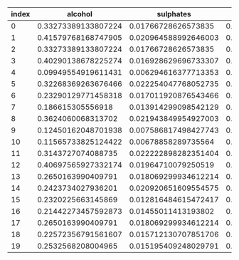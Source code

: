 |index|alcohol|sulphates|volatile acidity|total sulfur dioxide|chlorides|density|
|:-----|-------|---------|----------------|--------------------|---------|-------|
| 0 | 0.33273389133807224 | 0.01766728626573835 | 0.016489467181355792 | 0.9422552675060453 | 0.0015606102868068875 | 0.029269393156448727 |
| 1 | 0.41579768168747905 | 0.020964588992646003 | 0.0122293435790435 | 0.9084655230146601 | 0.0023759867524998806 | 0.03475579445164163 |
| 2 | 0.33273389133807224 | 0.01766728626573835 | 0.016489467181355792 | 0.9422552675060453 | 0.0015606102868068875 | 0.029269393156448727 |
| 3 | 0.40290138678225274 | 0.016928629696733307 | 0.02420794046632863 | 0.9141460036235987 | 0.0017944347478537307 | 0.0336412500785363 |
| 4 | 0.09949554919611431 | 0.006294616377713353 | 0.004670199247980875 | 0.994955491961143 | 0.0007512929225012713 | 0.010109763059031295 |
| 5 | 0.32268369263676466 | 0.022254047768052735 | 0.008901619107221094 | 0.9457970301422413 | 0.001696871142314021 | 0.027674021101961977 |
| 6 | 0.23290129771458318 | 0.017011920876543466 | 0.00789839183553804 | 0.9721097643739124 | 0.0013366509260141297 | 0.020149810186795424 |
| 7 | 0.186615305556918 | 0.013914299098542129 | 0.005074626730056542 | 0.9821858187206209 | 0.0010640346369473394 | 0.016286605246025338 |
| 8 | 0.3624060068313702 | 0.021943849954927003 | 0.020281437079553745 | 0.9309512102090244 | 0.0021943849954927006 | 0.033076364016151556 |
| 9 | 0.12450162048701938 | 0.007586817498427743 | 0.006419614806361936 | 0.9921222882559356 | 0.0006614148588372905 | 0.009669690702419173 |
| 10 | 0.11565733825124422 | 0.00678858289735564 | 0.009114301112190441 | 0.9931445349835102 | 0.0009177158361240031 | 0.01254253547535504 |
| 11 | 0.3143727074088735 | 0.022222898282351404 | 0.014905602506455212 | 0.948538341319877 | 0.002086784350903729 | 0.026915181951383503 |
| 12 | 0.40697565927332174 | 0.01964710079250519 | 0.025962240332953284 | 0.9121868225091695 | 0.0031224856616660036 | 0.03487430558886788 |
| 13 | 0.2650163990409791 | 0.018069299934612214 | 0.012287123955536305 | 0.9636959965126514 | 0.0018310223933740376 | 0.023989766289187687 |
| 14 | 0.2423734027936201 | 0.020920651609554575 | 0.01581805365600468 | 0.9694936111744804 | 0.0017348833042069652 | 0.02542394943346004 |
| 15 | 0.2320225663145869 | 0.012816484615472417 | 0.013258432360833535 | 0.9722850397944593 | 0.0019887648541250303 | 0.02198469059298881 |
| 16 | 0.21442273457592873 | 0.01455011413193802 | 0.010529687858639359 | 0.9763892378011041 | 0.0011869829949738913 | 0.01905145996707127 |
| 17 | 0.2650163990409791 | 0.018069299934612214 | 0.012287123955536305 | 0.9636959965126514 | 0.0018310223933740376 | 0.023989766289187687 |
| 18 | 0.22572356791561607 | 0.015712130707851706 | 0.014273696206428665 | 0.9737095086555988 | 0.0016597321170265889 | 0.022029513740486114 |
| 19 | 0.2532568208004965 | 0.015195409248029791 | 0.007137237677104901 | 0.9669805885109867 | 0.0015425642721484788 | 0.02291951204897148 |
